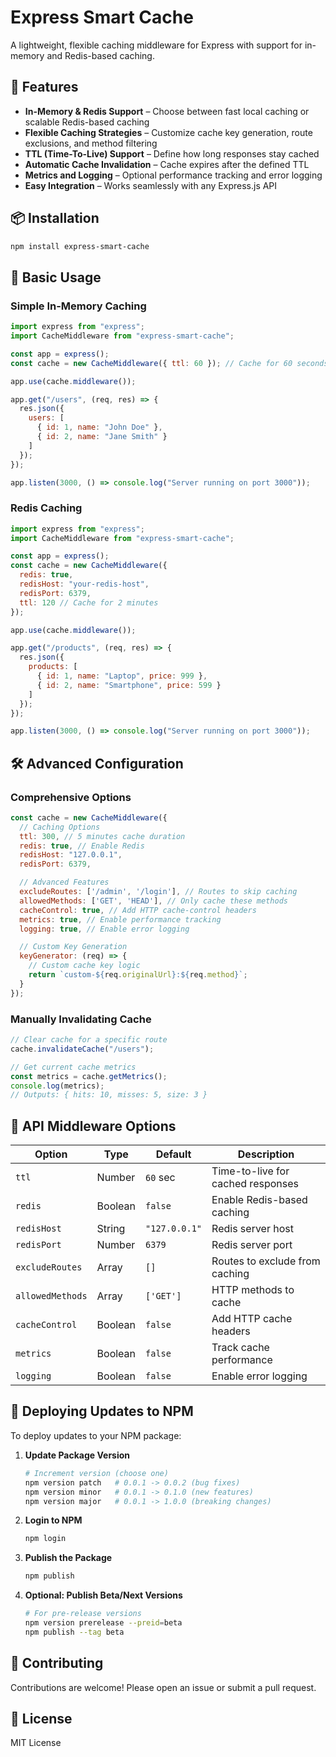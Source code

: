 # Express Smart Cache

A lightweight, flexible caching middleware for Express with support for in-memory and Redis-based caching.

## 🚀 Features
- **In-Memory & Redis Support** – Choose between fast local caching or scalable Redis-based caching
- **Flexible Caching Strategies** – Customize cache key generation, route exclusions, and method filtering
- **TTL (Time-To-Live) Support** – Define how long responses stay cached
- **Automatic Cache Invalidation** – Cache expires after the defined TTL
- **Metrics and Logging** – Optional performance tracking and error logging
- **Easy Integration** – Works seamlessly with any Express.js API

## 📦 Installation
```sh
npm install express-smart-cache
```

## 🔧 Basic Usage

### Simple In-Memory Caching
```javascript
import express from "express";
import CacheMiddleware from "express-smart-cache";

const app = express();
const cache = new CacheMiddleware({ ttl: 60 }); // Cache for 60 seconds

app.use(cache.middleware());

app.get("/users", (req, res) => {
  res.json({ 
    users: [
      { id: 1, name: "John Doe" },
      { id: 2, name: "Jane Smith" }
    ]
  });
});

app.listen(3000, () => console.log("Server running on port 3000"));
```

### Redis Caching
```javascript
import express from "express";
import CacheMiddleware from "express-smart-cache";

const app = express();
const cache = new CacheMiddleware({
  redis: true,
  redisHost: "your-redis-host",
  redisPort: 6379,
  ttl: 120 // Cache for 2 minutes
});

app.use(cache.middleware());

app.get("/products", (req, res) => {
  res.json({ 
    products: [
      { id: 1, name: "Laptop", price: 999 },
      { id: 2, name: "Smartphone", price: 599 }
    ]
  });
});

app.listen(3000, () => console.log("Server running on port 3000"));
```

## 🛠 Advanced Configuration

### Comprehensive Options
```javascript
const cache = new CacheMiddleware({
  // Caching Options
  ttl: 300, // 5 minutes cache duration
  redis: true, // Enable Redis
  redisHost: "127.0.0.1",
  redisPort: 6379,

  // Advanced Features
  excludeRoutes: ['/admin', '/login'], // Routes to skip caching
  allowedMethods: ['GET', 'HEAD'], // Only cache these methods
  cacheControl: true, // Add HTTP cache-control headers
  metrics: true, // Enable performance tracking
  logging: true, // Enable error logging

  // Custom Key Generation
  keyGenerator: (req) => {
    // Custom cache key logic
    return `custom-${req.originalUrl}:${req.method}`;
  }
});
```

### Manually Invalidating Cache
```javascript
// Clear cache for a specific route
cache.invalidateCache("/users");

// Get current cache metrics
const metrics = cache.getMetrics();
console.log(metrics);
// Outputs: { hits: 10, misses: 5, size: 3 }
```

## 🚢 API Middleware Options

| Option | Type | Default | Description |
|--------|------|---------|-------------|
| `ttl` | Number | `60` sec | Time-to-live for cached responses |
| `redis` | Boolean | `false` | Enable Redis-based caching |
| `redisHost` | String | `"127.0.0.1"` | Redis server host |
| `redisPort` | Number | `6379` | Redis server port |
| `excludeRoutes` | Array | `[]` | Routes to exclude from caching |
| `allowedMethods` | Array | `['GET']` | HTTP methods to cache |
| `cacheControl` | Boolean | `false` | Add HTTP cache headers |
| `metrics` | Boolean | `false` | Track cache performance |
| `logging` | Boolean | `false` | Enable error logging |

## 🔄 Deploying Updates to NPM

To deploy updates to your NPM package:

1. **Update Package Version**
   ```sh
   # Increment version (choose one)
   npm version patch   # 0.0.1 -> 0.0.2 (bug fixes)
   npm version minor   # 0.0.1 -> 0.1.0 (new features)
   npm version major   # 0.0.1 -> 1.0.0 (breaking changes)
   ```

2. **Login to NPM**
   ```sh
   npm login
   ```

3. **Publish the Package**
   ```sh
   npm publish
   ```

4. **Optional: Publish Beta/Next Versions**
   ```sh
   # For pre-release versions
   npm version prerelease --preid=beta
   npm publish --tag beta
   ```

## 🤝 Contributing
Contributions are welcome! Please open an issue or submit a pull request.

## 📄 License
MIT License
